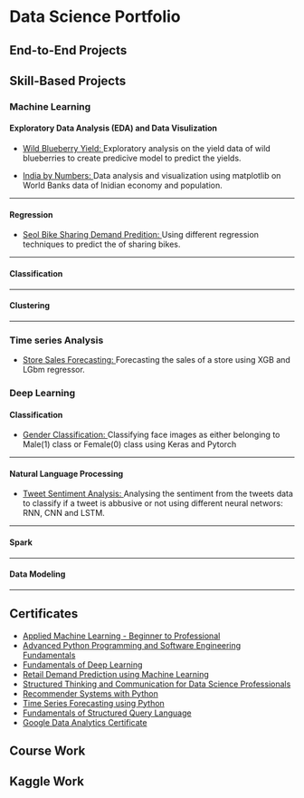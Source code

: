 # Data Science Portfolio  #

## End-to-End Projects ##

## Skill-Based Projects ##

### Machine Learning

#### Exploratory Data Analysis (EDA) and Data Visulization

* [Wild Blueberry Yield: ](Skill-Based-Projects/Machine-Learning/EDA_and_DataViz/Seaborn/Notebooks/wild-blueberry-yield.ipynb) Exploratory analysis on the yield data of wild blueberries to create predicive model to predict the yields.

* [India by Numbers: ](https://github.com/RishabhChaudhary/Data-Science-Portfolio/tree/main/Skill-Based-Projects/Machine-Learning/EDA_and_DataViz/Matplotlib) Data analysis and visualization using matplotlib on World Banks data of Inidian economy and population.

---

#### Regression
* [Seol Bike Sharing Demand Predition: ](Skill-Based-Projects/Machine-Learning/Regression/Seol_Bike_Sharing) Using different regression techniques to predict the of sharing bikes.

---

#### Classification 

---

#### Clustering 

---

### Time series Analysis

* [Store Sales Forecasting: ](https://github.com/RishabhChaudhary/Data-Science-Portfolio/tree/main/Time-Series/Store-Sales-Forecasting) Forecasting the sales of a store using XGB and LGbm regressor.

### Deep Learning

#### Classification

* [Gender Classification: ](https://github.com/RishabhChaudhary/Data-Science-Portfolio/tree/main/Deep-Learning/Classification/Gender-Classification) Classifying face images as either belonging to Male(1) class or Female(0) class using Keras and Pytorch

---

#### Natural Language Processing 
* [Tweet Sentiment Analysis: ](Deep-Learning/NLP/Tweet-Sentiment-Analysis) Analysing the sentiment from the tweets data to classify if a tweet is abbusive or not using different neural networs: RNN, CNN and LSTM.
 
---

#### Spark 

---

#### Data Modeling 

---

## Certificates 
* [Applied Machine Learning - Beginner to Professional](https://courses.analyticsvidhya.com/certificates/zygdltw4of)
* [Advanced Python Programming and Software Engineering Fundamentals](https://courses.analyticsvidhya.com/certificates/k9hb4jfcg8)
* [Fundamentals of Deep Learning](https://courses.analyticsvidhya.com/certificates/dohe1y7dw5)
* [Retail Demand Prediction using Machine Learning](https://courses.analyticsvidhya.com/certificates/1gviic8ybf)
* [Structured Thinking and Communication for Data Science Professionals](https://courses.analyticsvidhya.com/certificates/yboe5ugqiq)
* [Recommender Systems with Python](https://courses.analyticsvidhya.com/certificates/tybafb0ubj)
* [Time Series Forecasting using Python](https://courses.analyticsvidhya.com/certificates/hugf2ftpza)
* [Fundamentals of Structured Query Language](https://courses.analyticsvidhya.com/certificates/fuxfdbwsbg)
* [Google Data Analytics Certificate](https://www.credly.com/badges/047b1f56-0fd3-49dd-b20f-dfc724f59ae0/public_url)

## Course Work

## Kaggle Work


